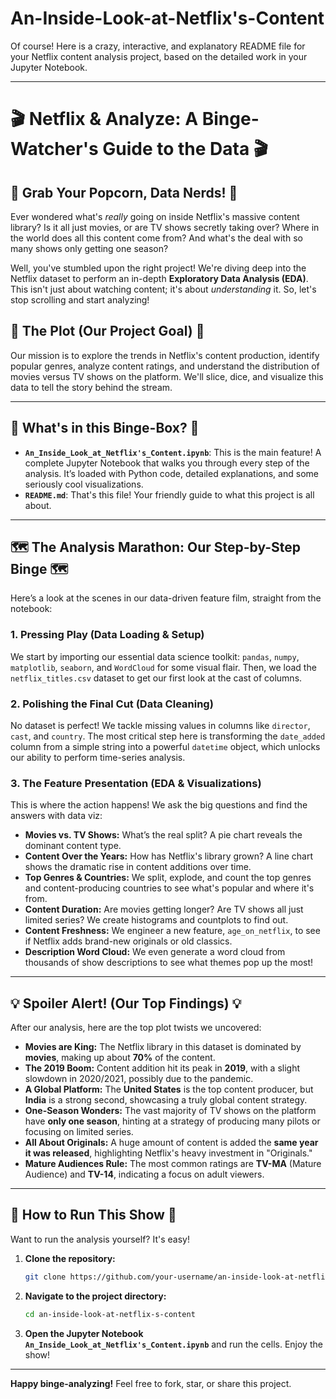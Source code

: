 # An-Inside-Look-at-Netflix's-Content

Of course\! Here is a crazy, interactive, and explanatory README file for your Netflix content analysis project, based on the detailed work in your Jupyter Notebook.

-----

# 🎬 Netflix & Analyze: A Binge-Watcher's Guide to the Data 🎬

## 🍿 **Grab Your Popcorn, Data Nerds\!** 🍿

Ever wondered what's *really* going on inside Netflix's massive content library? Is it all just movies, or are TV shows secretly taking over? Where in the world does all this content come from? And what's the deal with so many shows only getting one season?

Well, you've stumbled upon the right project\! We're diving deep into the Netflix dataset to perform an in-depth **Exploratory Data Analysis (EDA)**. This isn't just about watching content; it's about *understanding* it. So, let's stop scrolling and start analyzing\!



## 🎯 **The Plot (Our Project Goal)** 🎯

Our mission is to explore the trends in Netflix's content production, identify popular genres, analyze content ratings, and understand the distribution of movies versus TV shows on the platform. We'll slice, dice, and visualize this data to tell the story behind the stream.

-----

## 📂 **What's in this Binge-Box?** 📂

  * **`An_Inside_Look_at_Netflix's_Content.ipynb`**: This is the main feature\! A complete Jupyter Notebook that walks you through every step of the analysis. It’s loaded with Python code, detailed explanations, and some seriously cool visualizations.
  * **`README.md`**: That's this file\! Your friendly guide to what this project is all about.

-----

## 🗺️ **The Analysis Marathon: Our Step-by-Step Binge** 🗺️

Here’s a look at the scenes in our data-driven feature film, straight from the notebook:

### 1\. **Pressing Play (Data Loading & Setup)**

We start by importing our essential data science toolkit: `pandas`, `numpy`, `matplotlib`, `seaborn`, and `WordCloud` for some visual flair. Then, we load the `netflix_titles.csv` dataset to get our first look at the cast of columns.

### 2\. **Polishing the Final Cut (Data Cleaning)**

No dataset is perfect\! We tackle missing values in columns like `director`, `cast`, and `country`. The most critical step here is transforming the `date_added` column from a simple string into a powerful `datetime` object, which unlocks our ability to perform time-series analysis.

### 3\. **The Feature Presentation (EDA & Visualizations)**

This is where the action happens\! We ask the big questions and find the answers with data viz:

  * **Movies vs. TV Shows:** What’s the real split? A pie chart reveals the dominant content type.
  * **Content Over the Years:** How has Netflix's library grown? A line chart shows the dramatic rise in content additions over time.
  * **Top Genres & Countries:** We split, explode, and count the top genres and content-producing countries to see what's popular and where it's from.
  * **Content Duration:** Are movies getting longer? Are TV shows all just limited series? We create histograms and countplots to find out.
  * **Content Freshness:** We engineer a new feature, `age_on_netflix`, to see if Netflix adds brand-new originals or old classics.
  * **Description Word Cloud:** We even generate a word cloud from thousands of show descriptions to see what themes pop up the most\!

-----

## 💡 **Spoiler Alert\! (Our Top Findings)** 💡

After our analysis, here are the top plot twists we uncovered:

  * **Movies are King:** The Netflix library in this dataset is dominated by **movies**, making up about **70%** of the content.
  * **The 2019 Boom:** Content addition hit its peak in **2019**, with a slight slowdown in 2020/2021, possibly due to the pandemic.
  * **A Global Platform:** The **United States** is the top content producer, but **India** is a strong second, showcasing a truly global content strategy.
  * **One-Season Wonders:** The vast majority of TV shows on the platform have **only one season**, hinting at a strategy of producing many pilots or focusing on limited series.
  * **All About Originals:** A huge amount of content is added the **same year it was released**, highlighting Netflix's heavy investment in "Originals."
  * **Mature Audiences Rule:** The most common ratings are **TV-MA** (Mature Audience) and **TV-14**, indicating a focus on adult viewers.

-----

## 🚀 **How to Run This Show** 🚀

Want to run the analysis yourself? It's easy\!

1.  **Clone the repository:**
    ```bash
    git clone https://github.com/your-username/an-inside-look-at-netflix-s-content.git
    ```
2.  **Navigate to the project directory:**
    ```bash
    cd an-inside-look-at-netflix-s-content
    ```
3.  **Open the Jupyter Notebook `An_Inside_Look_at_Netflix's_Content.ipynb`** and run the cells. Enjoy the show\!

-----

**Happy binge-analyzing\!** Feel free to fork, star, or share this project.
